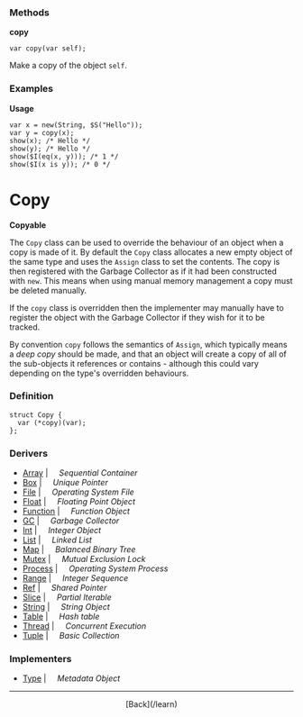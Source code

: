   <div class="row">
  <div class="col-xs-6 col-md-6">

### Methods

__copy__

    var copy(var self);

Make a copy of the object `self`.

### Examples

__Usage__

    var x = new(String, $S("Hello"));
    var y = copy(x);
    show(x); /* Hello */
    show(y); /* Hello */
    show($I(eq(x, y))); /* 1 */
    show($I(x is y)); /* 0 */
    



  </div>
  <div class="col-xs-6 col-md-6">

# Copy
__Copyable__

The `Copy` class can be used to override the behaviour of an object when a copy is made of it. By default the `Copy` class allocates a new empty object of the same type and uses the `Assign` class to set the contents. The copy is then registered with the Garbage Collector as if it had been constructed with `new`. This means when using manual memory management a copy must be deleted manually.

If the `copy` class is overridden then the implementer may manually have to register the object with the Garbage Collector if they wish for it to be tracked.

By convention `copy` follows the semantics of `Assign`, which typically means a _deep copy_ should be made, and that an object will create a copy of all of the sub-objects it references or contains - although this could vary depending on the type's overridden behaviours.

### Definition

    struct Copy {
      var (*copy)(var);
    };
    

### Derivers

* <span class="docitem">[Array](/learn/array)</span> | &nbsp; &nbsp;   _Sequential Container_
* <span class="docitem">[Box](/learn/box)</span> | &nbsp; &nbsp;   _Unique Pointer_
* <span class="docitem">[File](/learn/file)</span> | &nbsp; &nbsp;   _Operating System File_
* <span class="docitem">[Float](/learn/float)</span> | &nbsp; &nbsp;   _Floating Point Object_
* <span class="docitem">[Function](/learn/function)</span> | &nbsp; &nbsp;   _Function Object_
* <span class="docitem">[GC](/learn/gc)</span> | &nbsp; &nbsp;   _Garbage Collector_
* <span class="docitem">[Int](/learn/int)</span> | &nbsp; &nbsp;   _Integer Object_
* <span class="docitem">[List](/learn/list)</span> | &nbsp; &nbsp;   _Linked List_
* <span class="docitem">[Map](/learn/map)</span> | &nbsp; &nbsp;   _Balanced Binary Tree_
* <span class="docitem">[Mutex](/learn/mutex)</span> | &nbsp; &nbsp;   _Mutual Exclusion Lock_
* <span class="docitem">[Process](/learn/process)</span> | &nbsp; &nbsp;   _Operating System Process_
* <span class="docitem">[Range](/learn/range)</span> | &nbsp; &nbsp;   _Integer Sequence_
* <span class="docitem">[Ref](/learn/ref)</span> | &nbsp; &nbsp;   _Shared Pointer_
* <span class="docitem">[Slice](/learn/slice)</span> | &nbsp; &nbsp;   _Partial Iterable_
* <span class="docitem">[String](/learn/string)</span> | &nbsp; &nbsp;   _String Object_
* <span class="docitem">[Table](/learn/table)</span> | &nbsp; &nbsp;   _Hash table_
* <span class="docitem">[Thread](/learn/thread)</span> | &nbsp; &nbsp;   _Concurrent Execution_
* <span class="docitem">[Tuple](/learn/tuple)</span> | &nbsp; &nbsp;   _Basic Collection_
### Implementers

* <span class="docitem">[Type](/learn/type)</span> | &nbsp; &nbsp;   _Metadata Object_

* * *

  <p style="text-align:center;">
[Back](/learn)
  </p>

  </div>
  </div>
